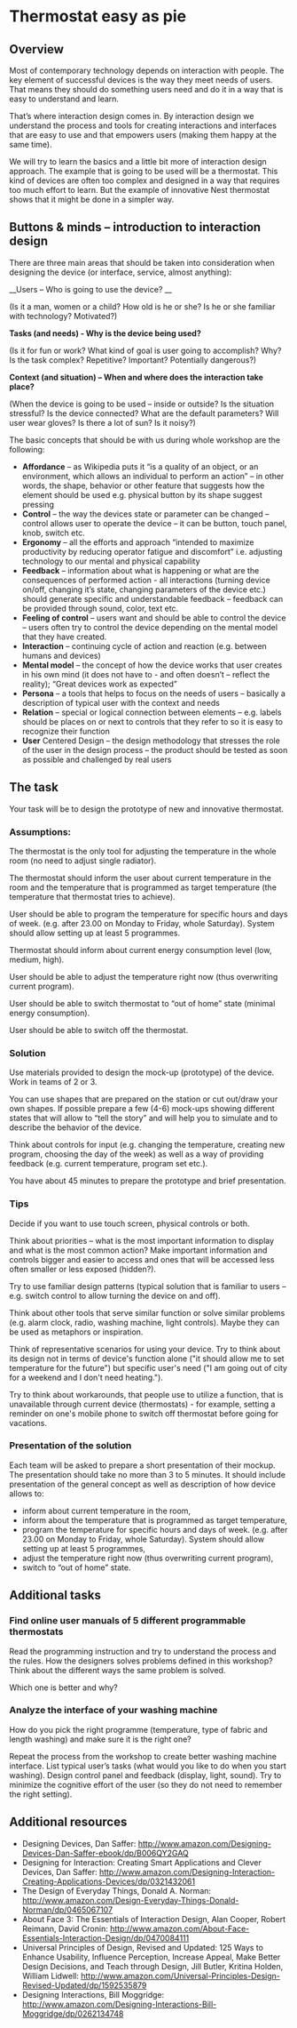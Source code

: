# Thermostat easy as pie
 
## Overview
 
Most of contemporary technology depends on interaction with people. The key element of successful devices is the way they meet needs of users. That means they should do something users need and do it in a way that is easy to understand and learn.

That’s where interaction design comes in. By interaction design we understand the process and tools for creating interactions and interfaces that are easy to use and that empowers users (making them happy at the same time).

We will try to learn the basics and a little bit more of interaction design approach. The example that is going to be used will be a thermostat. This kind of devices are often too complex and designed in a way that requires too much effort to learn. But the example of innovative Nest thermostat shows that it might be done in a simpler way. 

 
## Buttons & minds – introduction to interaction design
 
There are three main areas that should be taken into consideration when designing the device (or interface, service, almost anything): 

__Users – Who is going to use the device? __

(Is it a man, women or a child? How old is he or she? Is he or she familiar with technology? Motivated?)

__Tasks (and needs) - Why is the device being used?__

(Is it for fun or work? What kind of goal is user going to accomplish? Why? Is the task complex? Repetitive? Important? Potentially dangerous?)

__Context (and situation) – When and where does the interaction take place?__

(When the device is going to be used – inside or outside? Is the situation stressful? Is the device connected? What are the default parameters? Will user wear gloves? Is there a lot of sun? Is it noisy?)

  
The basic concepts that should be with us during whole workshop are the following:
 
- **Affordance** – as Wikipedia puts it “is a quality of an object, or an environment, which allows an individual to perform an action” – in other words, the shape, behavior or other feature that suggests how the element should be used e.g. physical button by its shape suggest pressing 
- **Control** – the way the devices state or parameter can be changed – control allows user to operate the device – it can be button, touch panel, knob, switch etc.
- **Ergonomy** – all the efforts and approach “intended to maximize productivity by reducing operator fatigue and discomfort” i.e. adjusting technology to our mental and physical capability
- **Feedback** – information about what is happening or what are the consequences of performed action - all interactions (turning device on/off, changing it’s state, changing parameters of the device etc.) should generate specific and understandable feedback – feedback can be provided through sound, color, text etc.
- **Feeling of control** – users want and should be able to control the device – users often try to control the device depending on the mental model that they have created. 
- **Interaction** – continuing cycle of action and reaction (e.g. between humans and devices)
- **Mental model** – the concept of how the device works that user creates in his own mind (it does not have to - and often doesn’t – reflect the reality); “Great devices work as expected”
- **Persona** – a tools that helps to focus on the needs of users – basically a description of typical user with the context and needs
- **Relation** – special or logical connection between elements – e.g. labels should be places on or next to controls that they refer to so it is easy to recognize their function
- **User** Centered Design – the design methodology that stresses the role of the user in the design process – the product should be tested as soon as possible and challenged by real users 

 
## The task

Your task will be to design the prototype of new and innovative thermostat.
 
### Assumptions:

The thermostat is the only tool for adjusting the temperature in the whole room (no need to adjust single radiator).

The thermostat should inform the user about current temperature in the room and the temperature that is programmed as target temperature (the temperature that thermostat tries to achieve).

User should be able to program the temperature for specific hours and days of week. (e.g. after 23.00 on Monday to Friday, whole Saturday). System should allow setting up at least 5 programmes.

Thermostat should inform about current energy consumption level (low, medium, high).

User should be able to adjust the temperature right now (thus overwriting current program).

User should be able to switch thermostat to “out of home” state (minimal energy consumption).

User should be able to switch off the thermostat. 

 
### Solution

Use materials provided to design the mock-up (prototype) of the device. Work in teams of 2 or 3.

You can use shapes that are prepared on the station or cut out/draw your own shapes. If possible prepare a few (4-6) mock-ups showing different states that will allow to “tell the story” and will help you to simulate and to describe the behavior of the device.

Think about controls for input (e.g. changing the temperature, creating new program, choosing the day of the week) as well as a way of providing feedback (e.g. current temperature, program set etc.).

You have about 45 minutes to prepare the prototype and brief presentation.
 
### Tips

Decide if you want to use touch screen, physical controls or both.

Think about priorities – what is the most important information to display and what is the most common action? Make important information and controls bigger and easier to access and ones that will be accessed less often smaller or less exposed (hidden?).

Try to use familiar design patterns (typical solution that is familiar to users – e.g. switch control to allow turning the device on and off).

Think about other tools that serve similar function or solve similar problems (e.g. alarm clock, radio, washing machine, light controls). Maybe they can be used as metaphors or inspiration.  

Think of representative scenarios for using your device. Try to think about its design not in terms of device's function alone ("it should allow me to set temperature for the future") but specific user's need ("I am going out of city for a weekend and I don't need heating.").

Try to think about workarounds, that people use to utilize a function, that is unavailable through current device (thermostats) - for example, setting a reminder on one's mobile phone to switch off thermostat before going for vacations.


### Presentation of the solution

Each team will be asked to prepare a short presentation of their mockup. The presentation should take no more than 3 to 5 minutes. It should include presentation of the general concept as well as description of how device allows to:

- inform about current temperature in the room,
- inform about the temperature that is programmed as target temperature,
- program the temperature for specific hours and days of week. (e.g. after 23.00 on Monday to Friday, whole Saturday). System should allow setting up at least 5 programmes,
- adjust the temperature right now (thus overwriting current program),
- switch to “out of home” state.

## Additional tasks

### Find online user manuals of 5 different programmable thermostats

Read the programming instruction and try to understand the process and the rules. How the designers solves problems defined in this workshop? Think about the different ways the same problem is solved. 

Which one is better and why?

### Analyze the interface of your washing machine

How do you pick the right programme (temperature, type of fabric and length washing) and make sure it is the right one? 

Repeat the process from the workshop to create better washing machine interface. List typical user’s tasks (what would you like to do when you start washing). Design control panel and feedback (display, light, sound). Try to minimize the cognitive effort of the user (so they do not need to remember the right setting). 


## Additional resources

- Designing Devices, Dan Saffer: <http://www.amazon.com/Designing-Devices-Dan-Saffer-ebook/dp/B006QY2GAQ>
- Designing for Interaction: Creating Smart Applications and Clever Devices, Dan Saffer: <http://www.amazon.com/Designing-Interaction-Creating-Applications-Devices/dp/0321432061>
- The Design of Everyday Things, Donald A. Norman: <http://www.amazon.com/Design-Everyday-Things-Donald-Norman/dp/0465067107>
- About Face 3: The Essentials of Interaction Design, Alan Cooper, Robert Reimann, David Cronin: <http://www.amazon.com/About-Face-Essentials-Interaction-Design/dp/0470084111>
- Universal Principles of Design, Revised and Updated: 125 Ways to Enhance Usability, Influence Perception, Increase Appeal, Make Better Design Decisions, and Teach through Design, Jill Butler, Kritina Holden, William Lidwell: <http://www.amazon.com/Universal-Principles-Design-Revised-Updated/dp/1592535879>
- Designing Interactions, Bill Moggridge: <http://www.amazon.com/Designing-Interactions-Bill-Moggridge/dp/0262134748>

 

